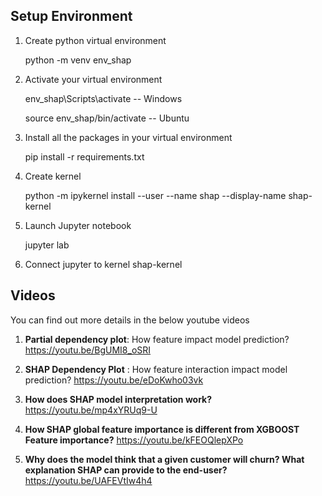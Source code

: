 ## Setup Environment

1) Create python virtual environment

	python -m venv env_shap

2) Activate your virtual environment

	env_shap\Scripts\activate -- Windows
	
	source env_shap/bin/activate -- Ubuntu

3) Install all the packages in your virtual environment

	pip install -r requirements.txt

4) Create kernel

	python -m ipykernel install --user --name shap --display-name shap-kernel

5) Launch Jupyter notebook

	jupyter lab

6) Connect jupyter to kernel shap-kernel


## Videos
You can find out more details in the below youtube videos

1) **Partial dependency plot**: How feature impact model prediction?
https://youtu.be/BgUMI8_oSRI

2) **SHAP Dependency Plot** : How feature interaction impact model prediction?
https://youtu.be/eDoKwho03vk

3) **How does SHAP model interpretation work?**
https://youtu.be/mp4xYRUq9-U

4) **How SHAP global feature importance is different from XGBOOST Feature importance?**
https://youtu.be/kFEOQlepXPo

5) **Why does the model think that a given customer will churn? What explanation SHAP can provide to the end-user?**
https://youtu.be/UAFEVtIw4h4
